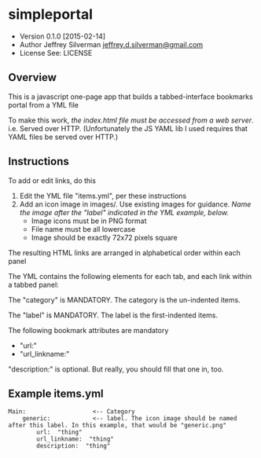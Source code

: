 simpleportal
============

*   Version 0.1.0 [2015-02-14]
*   Author  Jeffrey Silverman <jeffrey.d.silverman@gmail.com>
*   License See: LICENSE

Overview
--------

This is a javascript one-page app that builds a tabbed-interface bookmarks portal from a YML file

To make this work, *the index.html file must be accessed from a web server*. i.e. Served over HTTP. (Unfortunately the JS YAML lib I
used requires that YAML files be served over HTTP.)

Instructions
------------

To add or edit links, do this

1.  Edit the YML file "items.yml", per these instructions
2.  Add an icon image in images/. Use existing images for guidance. *Name the image after the "label" indicated in the
    YML example, below.*
    *   Image icons must be in PNG format
    *   File name must be all lowercase
    *   Image should be exactly 72x72 pixels square

The resulting HTML links are arranged in alphabetical order within each panel

The YML contains the following elements for each tab, and each link within a tabbed panel:

The "category" is MANDATORY. The category is the un-indented items.

The "label" is MANDATORY. The label is the first-indented items.

The following bookmark attributes are mandatory

*   "url:"
*   "url_linkname:"

"description:" is optional. But really, you should fill that one in, too.

Example items.yml
-----------------

    Main:				    <-- Category
        generic:			<-- label. The icon image should be named after this label. In this example, that would be "generic.png" 
            url:  "thing"
            url_linkname:  "thing"
            description:  "thing"
